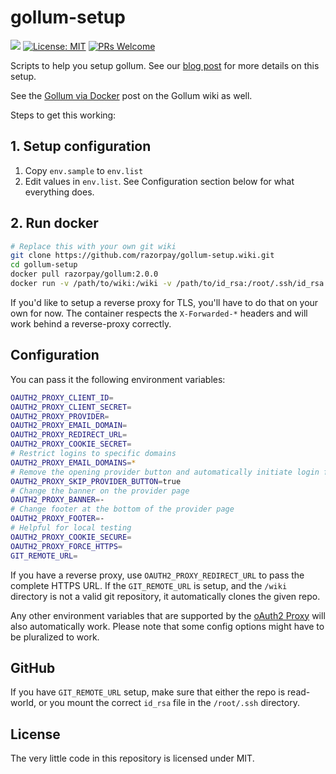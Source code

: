 # gollum-setup

[![](https://images.microbadger.com/badges/image/razorpay/gollum:2.0.0.svg)](https://microbadger.com/images/razorpay/gollum:2.0.0) [![License: MIT](https://img.shields.io/badge/License-MIT-blue.svg)](https://opensource.org/licenses/MIT) [![PRs Welcome](https://img.shields.io/badge/PRs-welcome-brightgreen.svg?style=flat-square)](http://makeapullrequest.com)

Scripts to help you setup gollum. See our [blog post][blog] for more details on this setup.

See the [Gollum via Docker][docker] post on the Gollum wiki as well.

Steps to get this working:

## 1. Setup configuration

1.  Copy `env.sample` to `env.list`
2.  Edit values in `env.list`. See Configuration section below for what everything does.

## 2. Run docker

```sh
# Replace this with your own git wiki
git clone https://github.com/razorpay/gollum-setup.wiki.git
cd gollum-setup
docker pull razorpay/gollum:2.0.0
docker run -v /path/to/wiki:/wiki -v /path/to/id_rsa:/root/.ssh/id_rsa -p 8080:8080 --env-file env.list razorpay/gollum:2.0.0
```

If you'd like to setup a reverse proxy for TLS, you'll have to do that on your own for now. The container respects the `X-Forwarded-*` headers and will work behind a reverse-proxy correctly.

## Configuration

You can pass it the following environment variables:

```sh
OAUTH2_PROXY_CLIENT_ID=
OAUTH2_PROXY_CLIENT_SECRET=
OAUTH2_PROXY_PROVIDER=
OAUTH2_PROXY_EMAIL_DOMAIN=
OAUTH2_PROXY_REDIRECT_URL=
OAUTH2_PROXY_COOKIE_SECRET=
# Restrict logins to specific domains
OAUTH2_PROXY_EMAIL_DOMAINS=*
# Remove the opening provider button and automatically initiate login flow
OAUTH2_PROXY_SKIP_PROVIDER_BUTTON=true
# Change the banner on the provider page
OAUTH2_PROXY_BANNER=-
# Change footer at the bottom of the provider page
OAUTH2_PROXY_FOOTER=-
# Helpful for local testing
OAUTH2_PROXY_COOKIE_SECURE=
OAUTH2_PROXY_FORCE_HTTPS=
GIT_REMOTE_URL=
```

If you have a reverse proxy, use `OAUTH2_PROXY_REDIRECT_URL` to pass the complete HTTPS URL. If the `GIT_REMOTE_URL` is setup, and the `/wiki` directory is not a valid git repository, it automatically clones the given repo.

Any other environment variables that are supported by the [oAuth2 Proxy](https://pusher.github.io/oauth2_proxy/configuration#environment-variables) will also automatically work. Please note that some config options might have to be pluralized to work.

## GitHub

If you have `GIT_REMOTE_URL` setup, make sure that either the repo is read-world, or you mount the correct `id_rsa` file in the `/root/.ssh` directory.

## License

The very little code in this repository is licensed under MIT.

[docker]: https://github.com/gollum/gollum/wiki/Gollum-via-Docker
[blog]: https://razorpay.com/blog/TODO

